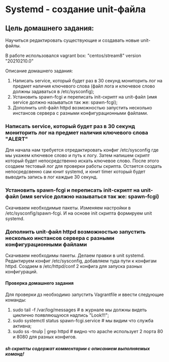 # Systemd - создание unit-файла

## Цель домашнего задания:
Научиться редактировать существующие и создавать новые unit-файлы.

В работе использовался vagrant box: "centos/stream8" version "20210210.0"

Описание домашнего задания:

1) Написать service, который будет раз в 30 секунд мониторить лог на предмет наличия ключевого слова (файл лога и ключевое слово должны задаваться в /etc/sysconfig);
2) Установить spawn-fcgi и переписать init-скрипт на unit-файл (имя service должно называться так же: spawn-fcgi);
3) Дополнить unit-файл httpd возможностью запустить несколько инстансов сервера с разными конфигурационными файлами.

### Написать service, который будет раз в 30 секунд мониторить лог на предмет наличия ключевого слова "ALERT"
  Для начала нам требуется отредактировать конфиг /etc/sysconfig где мы укажем ключевое слово и путь к логу. Затем напишем скрипт который будет непосредственно искать ключевое слово. После этого создаем тестовый лог для проверки работы скрипта. Остается создать непосредсвенно сам юнит systemd, и юнит timer который будет выводить запись в лог каждые 30 секунд.

### Установить spawn-fcgi и переписать init-скрипт на unit-файл (имя service должно называться так же: spawn-fcgi)
  Скачиваем необходимые пакеты. Изменяем настройки в /etc/sysconfig/spawn-fcgi. И на основе init скрипта формируем unit systemd.

### Дополнить unit-файл httpd возможностью запустить несколько инстансов сервера с разными конфигурационными файлами
  Скачиваем необходимы пакеты. Делаем правки в unit systemd. Редактируем конфиг /etc/sysconfig, добавляем туда пути к конфигам httpd. Создаем в /etc/httpd/conf 2 конфига для запуска разных конфигураций.

#### Проверка домашнего задания
  Для проверки дз необходимо запустить Vagrantfile и ввести следующие команды:
1) sudo tail -f /var/log/messages # в журнале мы должны видеть циклично появляющуюся надпись "Look!!!";
2) sudo systemctl status spawn-fcgi.service # мы видим что служба активна;
3) sudo ss -tnulp | grep httpd # видно что apache использует 2 порта 80 и 8080 для разных конфигов.

##### sh скрипты содержат комментарии с описанием выполняемых команд!

